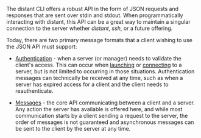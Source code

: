 The distant CLI offers a robust API in the form of JSON requests and responses
that are sent over stdin and stdout. When programmatically interacting with
distant, this API can be a great way to maintain a singular connection to the
server whether *distant*, *ssh*, or a future offering.

Today, there are two primary message formats that a client wishing to use the
JSON API must support:

* [Authentication][authentication] - when a server (or manager) needs to
  validate the client's access. This can occur when [launching][launch] or
  [connecting][connect] to a server, but is not limited to occurring in those
  situations. Authentication messages can technically be received at any time,
  such as when a server has expired access for a client and the client needs to
  reauthenticate.

* [Messages][messages] - the core API communicating between a client and a
  server. Any action the server has available is offered here, and while most
  communication starts by a client sending a request to the server, the order
  of messages is not guaranteed and asynchronous messages can be sent to the
  client by the server at any time.

[authentication]: /reference/cli/json-api/authentication/
[messages]: /reference/cli/json-api/messages/
[launch]: /reference/cli/commands/launch/
[connect]: /reference/cli/commands/connect/
